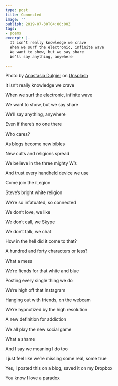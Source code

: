 ```yaml
---
type: post
title: Connected
image: ''
publish: 2019-07-30T04:00:00Z
tags:
- poems
excerpt: |-
  It isn’t really knowledge we crave
  When we surf the electronic, infinite wave
  We want to show, but we say share
  We’ll say anything, anywhere

---
```

Photo by [Anastasia Dulgier](https://unsplash.com/@dulgier?utm_source=unsplash&utm_medium=referral&utm_content=creditCopyText) on [Unsplash](https://unsplash.com/?utm_source=unsplash&utm_medium=referral&utm_content=creditCopyText)

It isn’t really knowledge we crave

When we surf the electronic, infinite wave

We want to show, but we say share

We’ll say anything, anywhere

Even if there’s no one there

Who cares?

As blogs become new bibles

New cults and religions spread

We believe in the three mighty W’s

And trust every handheld device we use

Come join the iLegion

Steve’s bright white religion

We’re so infatuated, so connected

We don’t love, we like

We don’t call, we Skype

We don’t talk, we chat

How in the hell did it come to that?

A hundred and forty characters or less?

What a mess

We’re fiends for that white and blue

Posting every single thing we do

We’re high off that Instagram

Hanging out with friends, on the webcam

We’re hypnotized by the high resolution

A new definition for addiction

We all play the new social game

What a shame

And I say we meaning I do too

I just feel like we’re missing some real, some true

Yes, I posted this on a blog, saved it on my Dropbox

You know I love a paradox